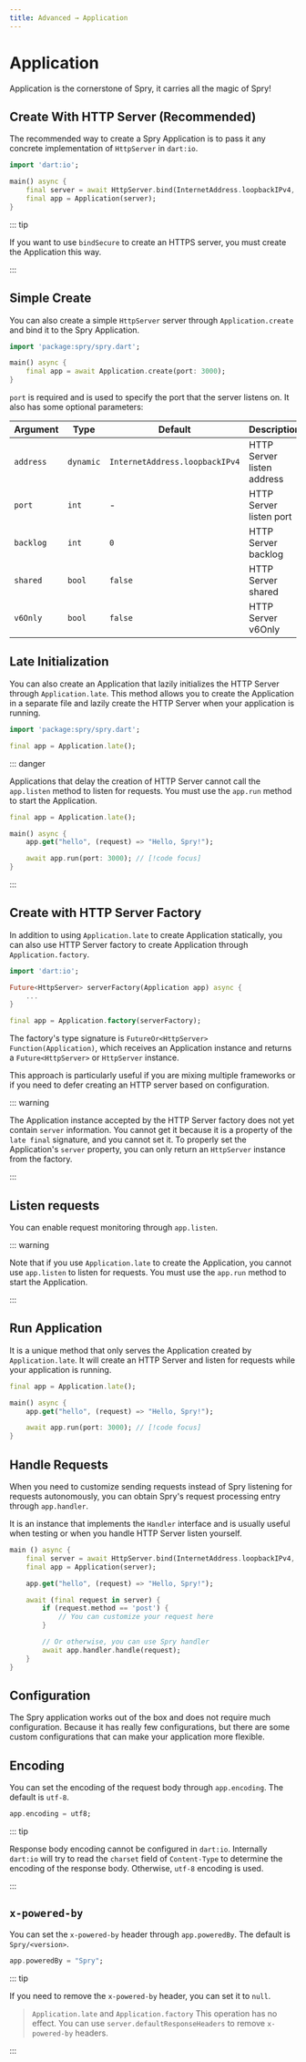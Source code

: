 ```yaml
---
title: Advanced → Application
---
```


# Application

Application is the cornerstone of Spry, it carries all the magic of Spry!

## Create With HTTP Server (Recommended)

The recommended way to create a Spry Application is to pass it any concrete implementation of `HttpServer` in `dart:io`.

```dart
import 'dart:io';

main() async {
    final server = await HttpServer.bind(InternetAddress.loopbackIPv4, 3000);
    final app = Application(server);
}
```

::: tip

If you want to use `bindSecure` to create an HTTPS server, you must create the Application this way.

:::

## Simple Create

You can also create a simple `HttpServer` server through `Application.create` and bind it to the Spry Application.

```dart
import 'package:spry/spry.dart';

main() async {
    final app = await Application.create(port: 3000);
}
```

`port` is required and is used to specify the port that the server listens on. It also has some optional parameters:

| Argument  | Type      | Default                        | Description                |
| --------- | --------- | ------------------------------ | -------------------------- |
| `address` | `dynamic` | `InternetAddress.loopbackIPv4` | HTTP Server listen address |
| `port`    | `int`     | -                              | HTTP Server listen port    |
| `backlog` | `int`     | `0`                            | HTTP Server backlog        |
| `shared`  | `bool`    | `false`                        | HTTP Server shared         |
| `v6Only`  | `bool`    | `false`                        | HTTP Server v6Only         |

## Late Initialization

You can also create an Application that lazily initializes the HTTP Server through `Application.late`. This method allows you to create the Application in a separate file and lazily create the HTTP Server when your application is running.

```dart
import 'package:spry/spry.dart';

final app = Application.late();
```

::: danger

Applications that delay the creation of HTTP Server cannot call the `app.listen` method to listen for requests. You must use the `app.run` method to start the Application.

```dart
final app = Application.late();

main() async {
    app.get("hello", (request) => "Hello, Spry!");

    await app.run(port: 3000); // [!code focus]
}
```

:::

## Create with HTTP Server Factory

In addition to using `Application.late` to create Application statically, you can also use HTTP Server factory to create Application through `Application.factory`.

```dart
import 'dart:io';

Future<HttpServer> serverFactory(Application app) async {
    ...
}

final app = Application.factory(serverFactory);
```

The factory's type signature is `FutureOr<HttpServer> Function(Application)`, which receives an Application instance and returns a `Future<HttpServer>` or `HttpServer` instance.

This approach is particularly useful if you are mixing multiple frameworks or if you need to defer creating an HTTP server based on configuration.

::: warning

The Application instance accepted by the HTTP Server factory does not yet contain `server` information. You cannot get it because it is a property of the `late final` signature, and you cannot set it. To properly set the Application's `server` property, you can only return an `HttpServer` instance from the factory.

:::

## Listen requests

You can enable request monitoring through `app.listen`.

::: warning

Note that if you use `Application.late` to create the Application, you cannot use `app.listen` to listen for requests. You must use the `app.run` method to start the Application.

:::

## Run Application

It is a unique method that only serves the Application created by `Application.late`. It will create an HTTP Server and listen for requests while your application is running.

```dart
final app = Application.late();

main() async {
    app.get("hello", (request) => "Hello, Spry!");

    await app.run(port: 3000); // [!code focus]
}
```

## Handle Requests

When you need to customize sending requests instead of Spry listening for requests autonomously, you can obtain Spry's request processing entry through `app.handler`.

It is an instance that implements the `Handler` interface and is usually useful when testing or when you handle HTTP Server listen yourself.

```dart
main () async {
    final server = await HttpServer.bind(InternetAddress.loopbackIPv4, 3000);
    final app = Application(server);

    app.get("hello", (request) => "Hello, Spry!");

    await (final request in server) {
        if (request.method == 'post') {
            // You can customize your request here
        }

        // Or otherwise, you can use Spry handler
        await app.handler.handle(request);
    }
}
```

## Configuration

The Spry application works out of the box and does not require much configuration. Because it has really few configurations, but there are some custom configurations that can make your application more flexible.

## Encoding

You can set the encoding of the request body through `app.encoding`. The default is `utf-8`.

```dart
app.encoding = utf8;
```

::: tip

Response body encoding cannot be configured in `dart:io`. Internally `dart:io` will try to read the `charset` field of `Content-Type` to determine the encoding of the response body. Otherwise, `utf-8` encoding is used.

:::

## `x-powered-by`

You can set the `x-powered-by` header through `app.poweredBy`. The default is `Spry/<version>`.

```dart
app.poweredBy = "Spry";
```

::: tip

If you need to remove the `x-powered-by` header, you can set it to `null`.

> `Application.late` and `Application.factory` This operation has no effect. You can use `server.defaultResponseHeaders` to remove `x-powered-by` headers.

:::

